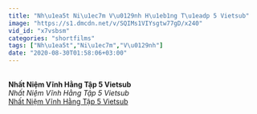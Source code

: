 ```yaml
---
title: "Nh\u1ea5t Ni\u1ec7m V\u0129nh H\u1eb1ng T\u1eadp 5 Vietsub"
image: "https://s1.dmcdn.net/v/SQIMs1VIYsgtw77gD/x240"
vid_id: "x7vsbsm"
categories: "shortfilms"
tags: ["Nh\u1ea5t","Ni\u1ec7m","V\u0129nh"]
date: "2020-08-30T01:58:06+03:00"
---
```

<br><b>Nhất Niệm Vĩnh Hằng Tập 5 Vietsub</b><br> <i>Nhất Niệm Vĩnh Hằng Tập 5 Vietsub</i><br> <u>Nhất Niệm Vĩnh Hằng Tập 5 Vietsub</u>
